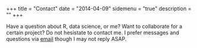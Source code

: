 +++
title = "Contact"
date = "2014-04-09"
sidemenu = "true"
description = ""
+++

Have a question about R, data science, or me? Want to collaborate for a certain project? Do not hesistate to contact me. I prefer messages and questions via [email](mailto:recleevibal@gmail.com) though I may not reply ASAP.